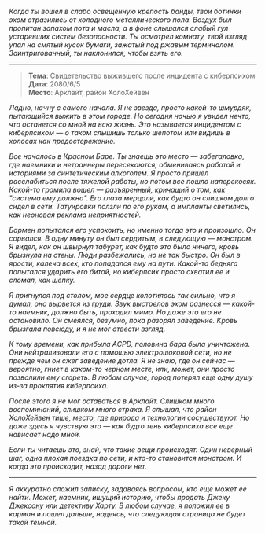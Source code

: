 _Когда ты вошел в слабо освещенную крепость банды, твои ботинки эхом отразились от холодного металлического пола. Воздух был пропитан запахом пота и масла, а в фоне слышался слабый гул устаревших систем безопасности. Ты осмотрел комнату, твой взгляд упал на смятый кусок бумаги, зажатый под ржавым терминалом. Заинтригованный, ты наклонился, чтобы взять его._

---

> **Тема**: Свидетельство выжившего после инцидента с киберпсихом  
> **Дата**: 2080/6/5  
> **Место**: Арклайт, район ХолоХейвен

_Ладно, начну с самого начала. Я не звезда, просто какой-то шмурдяк, пытающийся выжить в этом городе. Но сегодня ночью я увидел нечто, что останется со мной на всю жизнь. Это называется инцидентом с киберпсихом — о таком слышишь только шепотом или видишь в холосах как предостережение._

_Все началось в Красном Баре. Ты знаешь это место — забегаловка, где наемники и нетраннеры пересекаются, обмениваясь работой и историями за синтетическим алкоголем. Я просто пришел расслабиться после тяжелой работы, но потом все пошло наперекосяк. Какой-то громила вошел — разъяренный, кричащий о том, как "система ему должна". Его глаза мерцали, как будто он слишком долго сидел в сети. Татуировки ползли по его рукам, а импланты светились, как неоновая реклама неприятностей._

_Бармен попытался его успокоить, но именно тогда это и произошло. Он сорвался. В одну минуту он был сердитым, в следующую — монстром. Я видел, как он швырнул табурет, как будто это было ничего, кровь брызнула на стены. Люди разбежались, но не так быстро. Он был в ярости, калеча всех, кто попадался ему на пути. Какой-то бедняга попытался ударить его битой, но киберпсих просто схватил ее и сломал, как щепку._

_Я пригнулся под столом, мое сердце колотилось так сильно, что я думал, оно вырвется из груди. Звук выстрелов эхом разнесся — какой-то наемник, должно быть, проходил мимо. Но даже это его не остановило. Он смеялся, безумно, пока разорял заведение. Кровь брызгала повсюду, и я не мог отвести взгляд._

_К тому времени, как прибыла ACPD, половина бара была уничтожена. Они нейтрализовали его с помощью электрошоковой сети, но не прежде чем он сжег заведение дотла. Я не знаю, где он сейчас — вероятно, гниет в каком-то черном месте, или, может, они просто позволили ему сгореть. В любом случае, город потерял еще одну душу из-за проклятия киберпсиха._

_После этого я не мог оставаться в Арклайт. Слишком много воспоминаний, слишком много страха. Я слышал, что район ХолоХейвен тише, место, где природа и технологии сосуществуют. Но даже здесь я чувствую это — как будто тень киберпсиха все еще нависает надо мной._

_Если ты читаешь это, знай, что такие вещи происходят. Один неверный шаг, одна плохая поездка по сети, и кто-то становится монстром. И когда это происходит, назад дороги нет._

---

_Я аккуратно сложил записку, задаваясь вопросом, кто еще может ее найти. Может, наемник, ищущий историю, чтобы продать Джеку Джексону или детективу Харту. В любом случае, я положил ее в карман и пошел дальше, надеясь, что следующая страница не будет такой темной._
